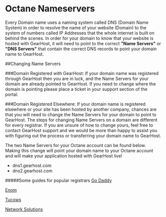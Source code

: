 Octane Nameservers
=============

Every Domain name uses a naming system called DNS (Domain Name System) in order to resolve the name of your website (Domain) to the system of numbers called IP Addresses that the whole internet is built on behind the scenes. In order for your domain to know that your website is hosted with GearHost, it will need to point to the correct **"Name Servers"** or **"DNS Servers"** that contain the correct DNS records to point your domain name to GearHost. 

##Changing Name Servers

###Domain Registered with GearHost: 
If your domain name was registered through GearHost then you are in luck, and the Name Servers for your domain are already pointed to GearHost.  If you need to change where the domain is pointing please place a ticket in your support section of the portal.

###Domain Registered Elsewhere: 
If your domain name is registered elsewhere or your site has been hosted by another company, chances are that you will need to change the Name Servers for your domain to point to GearHost. The steps for changing Name Servers on a domain are different for every registrar. If you are unsure of how to change yours, feel free to contact GearHost support and we would be more than happy to assist you with figuring out the process or transferring your domain name to GearHost.

The two Name Servers for your Octane account can be found below. Making this change will point your domain name to your Octane account and will make your application hosted with GearHost live!

- dns1.gearhost.com
- dns2.gearhost.com

#####Some guides for popular registrars
  [Go Daddy](https://support.godaddy.com/help/article/664/setting-nameservers-for-your-domain-names)

  [Enom](https://support.cloudflare.com/hc/en-us/articles/200171696-How-do-I-change-my-domain-nameservers-at-Enom-)

  [Tucows](http://www.tucowsdomains.com/name-server-dns-changes/how-do-i-change-my-name-servers-dns/)

  [Network Solutions](http://www.networksolutions.com/support/move-dns-to-a-new-server/)
